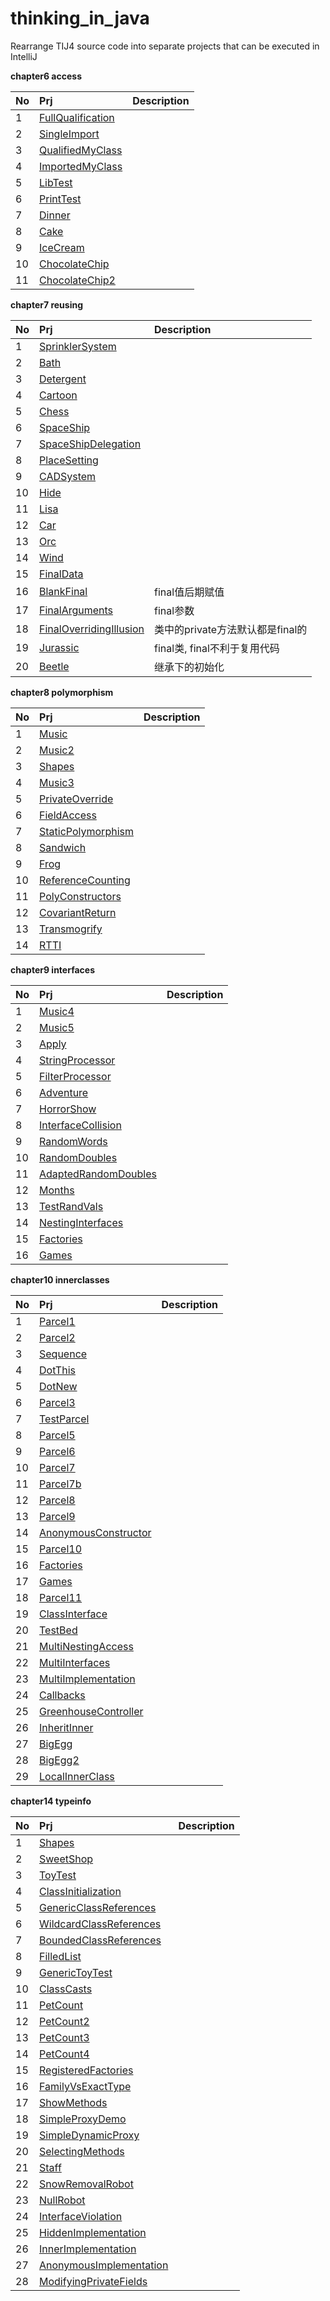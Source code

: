 # thinking_in_java
Rearrange TIJ4 source code into separate projects that can be executed in IntelliJ

**chapter6 access**

| No   | Prj                     | Description |
| :--- | :---------------------- | :---------- |
| 1    | [FullQualification][0601] |             |
| 2    | [SingleImport][0602]      |             |
| 3    | [QualifiedMyClass][0603]  |             |
| 4    | [ImportedMyClass][0604]   |             |
| 5    | [LibTest][0605]           |             |
| 6    | [PrintTest][0606]         |             |
| 7    | [Dinner][0607]            |             |
| 8    | [Cake][0608]              |             |
| 9    | [IceCream][0609]          |             |
| 10   | [ChocolateChip][0610]     |             |
| 11   | [ChocolateChip2][0611]    |             |

[0601]: ./examples/access/FullQualification/
[0602]: ./examples/access/SingleImport/
[0603]: ./examples/access/QualifiedMyClass/
[0604]: ./examples/access/ImportedMyClass/
[0605]: ./examples/access/LibTest/
[0606]: ./examples/access/PrintTest/
[0607]: ./examples/access/Dinner/
[0608]: ./examples/access/Cake/
[0609]: ./examples/access/IceCream/
[0610]: ./examples/access/ChocolateChip/
[0611]: ./examples/access/ChocolateChip2/

**chapter7 reusing**

| No   | Prj                     | Description |
| :--- | :---------------------- | :---------- |
| 1    | [SprinklerSystem][0701] |             |
| 2    | [Bath][0702]      |             |
| 3    | [Detergent][0703]  |             |
| 4    | [Cartoon][0704]   |         |
| 5    | [Chess][0705]           |            |
| 6    | [SpaceShip][0706]         |             |
| 7    | [SpaceShipDelegation][0707]            |             |
| 8    | [PlaceSetting][0708]              |             |
| 9    | [CADSystem][0709]          |             |
| 10   | [Hide][0710]     |             |
| 11   | [Lisa][0711]    |             |
| 12   | [Car][0712]    |             |
| 13   | [Orc][0713]    |             |
| 14   | [Wind][0714]    |             |
| 15   | [FinalData][0715]    |             |
| 16   | [BlankFinal][0716]    |final值后期赋值|
| 17   | [FinalArguments][0717]    |final参数|
| 18   | [FinalOverridingIllusion][0718]    |类中的private方法默认都是final的|
| 19   | [Jurassic][0719]    |final类, final不利于复用代码|
| 20   | [Beetle][0720]    |继承下的初始化|

[0701]: ./examples/reusing/SprinklerSystem/
[0702]: ./examples/reusing/Bath/
[0703]: ./examples/reusing/Detergent/
[0704]: ./examples/reusing/Cartoon/
[0705]: ./examples/reusing/Chess/
[0706]: ./examples/reusing/SpaceShip/
[0707]: ./examples/reusing/SpaceShipDelegation/
[0708]: ./examples/reusing/PlaceSetting/
[0709]: ./examples/reusing/CADSystem/
[0710]: ./examples/reusing/Hide/
[0711]: ./examples/reusing/Lisa/
[0712]: ./examples/reusing/Car/
[0713]: ./examples/reusing/Orc/
[0714]: ./examples/reusing/Wind/
[0715]: ./examples/reusing/FinalData/
[0716]: ./examples/reusing/BlankFinal/
[0717]: ./examples/reusing/FinalArguments/
[0718]: ./examples/reusing/OverridingPrivate/
[0719]: ./examples/reusing/Jurassic/
[0720]: ./examples/reusing/Beetle/

**chapter8 polymorphism**

| No  | Prj                               | Description                              |
| :---| :-------------------------------- | :---------------------- |
| 1   | [Music][0801]                      ||
| 2   | [Music2][0802]                   ||
| 3   | [Shapes][0803]                     ||
| 4   | [Music3][0804]         ||
| 5   | [PrivateOverride][0805]      ||
| 6   | [FieldAccess][0806]     ||
| 7   | [StaticPolymorphism][0807]      ||
| 8   | [Sandwich][0808]                  ||
| 9   | [Frog][0809]              ||
| 10  | [ReferenceCounting][0810]                  ||
| 11  | [PolyConstructors][0811]                    ||
| 12  | [CovariantReturn][0812]                   ||
| 13  | [Transmogrify][0813]                   ||
| 14  | [RTTI][0814]                   ||

[0801]: ./examples/polymorphism/Music/
[0802]: ./examples/polymorphism/Music2/
[0803]: ./examples/polymorphism/Shapes/
[0804]: ./examples/polymorphism/Music3/
[0805]: ./examples/polymorphism/PrivateOverride/
[0806]: ./examples/polymorphism/FieldAccess/
[0807]: ./examples/polymorphism/StaticPolymorphism/
[0808]: ./examples/polymorphism/Sandwich/
[0809]: ./examples/polymorphism/Frog/
[0810]: ./examples/polymorphism/ReferenceCounting/
[0811]: ./examples/polymorphism/PolyConstructors/
[0812]: ./examples/polymorphism/CovariantReturn/
[0813]: ./examples/polymorphism/Transmogrify/
[0814]: ./examples/polymorphism/RTTI/

**chapter9 interfaces**

| No  | Prj                               | Description                              |
| :---| :-------------------------------- | :---------------------- |
| 1   | [Music4][0901]                      ||
| 2   | [Music5][0902]                   ||
| 3   | [Apply][0903]                     ||
| 4   | [StringProcessor][0904]         ||
| 5   | [FilterProcessor][0905]      ||
| 6   | [Adventure][0906]     ||
| 7   | [HorrorShow][0907]      ||
| 8   | [InterfaceCollision][0908]                  ||
| 9   | [RandomWords][0909]              ||
| 10  | [RandomDoubles][0910]                  ||
| 11  | [AdaptedRandomDoubles][0911]                    ||
| 12  | [Months][0912]                   ||
| 13  | [TestRandVals][0913]                   ||
| 14  | [NestingInterfaces][0914]                   ||
| 15  | [Factories][0915]                   ||
| 16  | [Games][0916]                   ||

[0901]: ./examples/interfaces/Music4/
[0902]: ./examples/interfaces/Music5/
[0903]: ./examples/interfaces/Apply/
[0904]: ./examples/interfaces/StringProcessor/
[0905]: ./examples/interfaces/FilterProcessor/
[0906]: ./examples/interfaces/Adventure/
[0907]: ./examples/interfaces/HorrorShow/
[0908]: ./examples/interfaces/InterfaceCollision/
[0909]: ./examples/interfaces/RandomWords/
[0910]: ./examples/interfaces/RandomDoubles/
[0911]: ./examples/interfaces/AdaptedRandomDoubles/
[0912]: ./examples/interfaces/Months/
[0913]: ./examples/interfaces/TestRandVals/
[0914]: ./examples/interfaces/NestingInterfaces/
[0915]: ./examples/interfaces/Factories/
[0916]: ./examples/interfaces/Games/



**chapter10 innerclasses**

| No  | Prj                               | Description                              |
| :---| :-------------------------------- | :---------------------- |
| 1   | [Parcel1][1001]                      ||
| 2   | [Parcel2][1002]                   ||
| 3   | [Sequence][1003]                     ||
| 4   | [DotThis][1004]         ||
| 5   | [DotNew][1005]      ||
| 6   | [Parcel3][1006]     ||
| 7   | [TestParcel][1007]      ||
| 8   | [Parcel5][1008]                  ||
| 9   | [Parcel6][1009]              ||
| 10  | [Parcel7][1010]                  ||
| 11  | [Parcel7b][1011]                    ||
| 12  | [Parcel8][1012]                   ||
| 13  | [Parcel9][1013]                   ||
| 14  | [AnonymousConstructor][1014]                   ||
| 15  | [Parcel10][1015]         ||
| 16  | [Factories][1016]           ||
| 17  | [Games][1017]                 ||
| 18  | [Parcel11][1018]             ||
| 19  | [ClassInterface][1019]          ||
| 20  | [TestBed][1020]            ||
| 21  | [MultiNestingAccess][1021]                       ||
| 22  | [MultiInterfaces][1022]            ||
| 23  | [MultiImplementation][1023]                   ||
| 24  | [Callbacks][1024]          ||
| 25  | [GreenhouseController][1025]        ||
| 26  | [InheritInner][1026]         ||
| 27  | [BigEgg][1027]     ||
| 28  | [BigEgg2][1028]      ||
| 29  | [LocalInnerClass][1029]      ||

[1001]: ./examples/innerclasses/Parcel1/
[1002]: ./examples/innerclasses/Parcel2/
[1003]: ./examples/innerclasses/Sequence/
[1004]: ./examples/innerclasses/DotThis/
[1005]: ./examples/innerclasses/DotNew/
[1006]: ./examples/innerclasses/Parcel3/
[1007]: ./examples/innerclasses/TestParcel/
[1008]: ./examples/innerclasses/Parcel5/
[1009]: ./examples/innerclasses/Parcel6/
[1010]: ./examples/innerclasses/Parcel7/
[1011]: ./examples/innerclasses/Parcel7rb/
[1012]: ./examples/innerclasses/Parcel8/
[1013]: ./examples/innerclasses/Parcel9/
[1014]: ./examples/innerclasses/AnonymousConstructor/
[1015]: ./examples/innerclasses/Parcel10/
[1016]: ./examples/innerclasses/Factories/
[1017]: ./examples/innerclasses/Games/
[1018]: ./examples/innerclasses/Parcel11/
[1019]: ./examples/innerclasses/ClassInterface/
[1020]: ./examples/innerclasses/TestBed/
[1021]: ./examples/innerclasses/MultiNestingAccess/
[1022]: ./examples/innerclasses/MultiInterfaces/
[1023]: ./examples/innerclasses/MultiImplementation/
[1024]: ./examples/innerclasses/Callbacks/
[1025]: ./examples/innerclasses/GreenhouseController/
[1026]: ./examples/innerclasses/InheritInner/
[1027]: ./examples/innerclasses/BigEgg/
[1028]: ./examples/innerclasses/BigEgg2/
[1029]: ./examples/innerclasses/LocalInnerClass/

**chapter14 typeinfo**

| No  | Prj                               | Description                              |
| :---| :-------------------------------- | :---------------------- |
| 1   | [Shapes][1401]                      ||
| 2   | [SweetShop][1402]                   ||
| 3   | [ToyTest][1403]                     ||
| 4   | [ClassInitialization][1404]         ||
| 5   | [GenericClassReferences][1405]      ||
| 6   | [WildcardClassReferences][1406]     ||
| 7   | [BoundedClassReferences][1407]      ||
| 8   | [FilledList][1408]                  ||
| 9   | [GenericToyTest][1409]              ||
| 10  | [ClassCasts][1410]                  ||
| 11  | [PetCount][1411]                    ||
| 12  | [PetCount2][1412]                   ||
| 13  | [PetCount3][1413]                   ||
| 14  | [PetCount4][1414]                   ||
| 15  | [RegisteredFactories][1415]         ||
| 16  | [FamilyVsExactType][1416]           ||
| 17  | [ShowMethods][1417]                 ||
| 18  | [SimpleProxyDemo][1418]             ||
| 19  | [SimpleDynamicProxy][1419]          ||
| 20  | [SelectingMethods][1420]            ||
| 21  | [Staff][1421]                       ||
| 22  | [SnowRemovalRobot][1422]            ||
| 23  | [NullRobot][1423]                   ||
| 24  | [InterfaceViolation][1424]          ||
| 25  | [HiddenImplementation][1425]        ||
| 26  | [InnerImplementation][1426]         ||
| 27  | [AnonymousImplementation][1427]     ||
| 28  | [ModifyingPrivateFields][1428]      ||

[1401]: ./examples/typeinfo/Shapes/
[1402]: ./examples/typeinfo/SweetShop/
[1403]: ./examples/typeinfo/ToyTest/
[1404]: ./examples/typeinfo/ClassInitialization/
[1405]: ./examples/typeinfo/GenericClassReferences/
[1406]: ./examples/typeinfo/WildcardClassReferences/
[1407]: ./examples/typeinfo/BoundedClassReferences/
[1408]: ./examples/typeinfo/FilledList/
[1409]: ./examples/typeinfo/GenericToyTest/
[1410]: ./examples/typeinfo/ClassCasts/
[1411]: ./examples/typeinfo/PetCount/
[1412]: ./examples/typeinfo/PetCount2/
[1413]: ./examples/typeinfo/PetCount3/
[1414]: ./examples/typeinfo/PetCount4/
[1415]: ./examples/typeinfo/RegisteredFactories/
[1416]: ./examples/typeinfo/FamilyVsExactType/
[1417]: ./examples/typeinfo/ShowMethods/
[1418]: ./examples/typeinfo/SimpleProxyDemo/
[1419]: ./examples/typeinfo/SimpleDynamicProxy/
[1420]: ./examples/typeinfo/SelectingMethods/
[1421]: ./examples/typeinfo/Staff/
[1422]: ./examples/typeinfo/SnowRemovalRobot/
[1423]: ./examples/typeinfo/NullRobot/
[1424]: ./examples/typeinfo/InterfaceViolation/
[1425]: ./examples/typeinfo/HiddenImplementation/
[1426]: ./examples/typeinfo/InnerImplementation/
[1427]: ./examples/typeinfo/AnonymousImplementation/
[1428]: ./examples/typeinfo/ModifyingPrivateFields/
